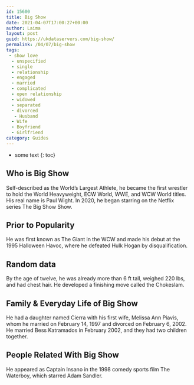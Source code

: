 ```yaml
---
id: 15600
title: Big Show
date: 2021-04-07T17:00:27+00:00
author: Laima
layout: post
guid: https://ukdataservers.com/big-show/
permalink: /04/07/big-show
tags:
 - show love
  - unspecified
  - single
  - relationship
  - engaged
  - married
  - complicated
  - open relationship
  - widowed
  - separated
  - divorced
   - Husband
  - Wife
  - Boyfriend
  - Girlfriend
category: Guides
---
```


* some text
{: toc}


## Who is Big Show
                  
                  
                  
Self-described as the World&#8217;s Largest Athlete, he became the first wrestler to hold the World Heavyweight, ECW World, WWE, and WCW World titles. His real name is Paul Wight. In 2020, he began starring on the Netflix series The Big Show Show. 
                  
              
            
              
            
                
                
                
## Prior to Popularity
                  
                  
                  
He was first known as The Giant in the WCW and made his debut at the 1995 Halloween Havoc, where he defeated Hulk Hogan by disqualification.
                  
              
            
              
            
                
                
                
## Random data
                  
                  
                  
By the age of twelve, he was already more than 6 ft tall, weighed 220 lbs, and had chest hair. He developed a finishing move called the Chokeslam.
                  
              
            
              
            
                
                
                
## Family & Everyday Life of Big Show
                  
                  
                  
He had a daughter named Cierra with his first wife, Melissa Ann Piavis, whom he married on February 14, 1997 and divorced on February 6, 2002. He married Bess Katramados in February 2002, and they had two children together.
                  
              
            
              
            
                
                
                
## People Related With Big Show
                  
                  
                  
He appeared as Captain Insano in the 1998 comedy sports film The Waterboy, which starred Adam Sandler.
                  
              
            
              
            
                
              
            
              
              
            
            
              
            
          
          
          